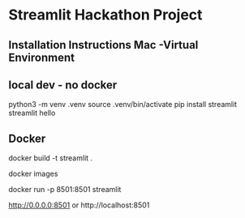 # Streamlit Hackathon Project

## Installation Instructions Mac -Virtual Environment

## local dev - no docker

python3 -m venv .venv
source .venv/bin/activate
pip install streamlit
streamlit hello

## Docker

docker build -t streamlit .

docker images

docker run -p 8501:8501 streamlit

http://0.0.0.0:8501 or http://localhost:8501